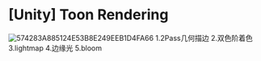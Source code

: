 # [Unity] Toon Rendering
![574283A885124E53B8E249EEB1D4FA66](https://user-images.githubusercontent.com/74462917/123406622-11a2ac00-d5e6-11eb-8ba4-bbb17d45a597.jpg)
1.2Pass几何描边
2.双色阶着色
3.lightmap
4.边缘光
5.bloom
